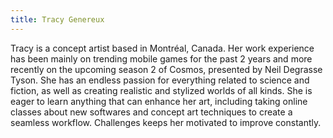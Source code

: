 ```yaml
---
title: Tracy Genereux
---
```

Tracy is a concept artist based in Montréal, Canada. Her work experience has been mainly on trending mobile games for the past 2 years and more recently on the upcoming season 2 of Cosmos, presented by Neil Degrasse Tyson. She has an endless passion for everything related to science and fiction, as well as creating realistic and stylized worlds of all kinds. She is eager to learn anything that can enhance her art, including taking online classes about new softwares and concept art techniques to create a seamless workflow. Challenges keeps her motivated to improve constantly.